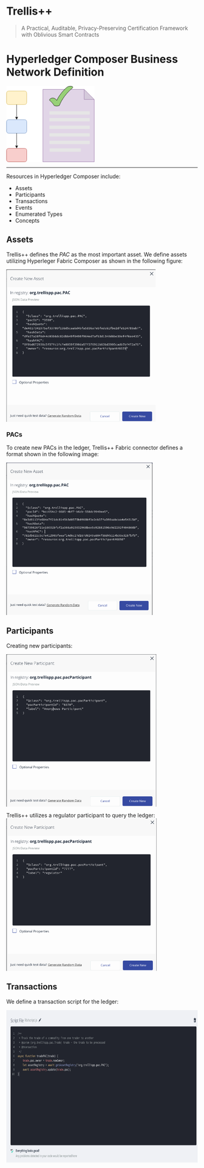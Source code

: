 # Trellis++
  >A Practical, Auditable, Privacy-Preserving Certification Framework with Oblivious Smart Contracts

# Hyperledger Composer Business Network Definition

<img height="200" src="https://raw.githubusercontent.com/maverick-zhn/trellisplusplus-blockchain-pac-business-network/master/assets/images/fabricOSC-logo.png" align="middle">

----------

Resources in Hyperledger Composer include:
* Assets
* Participants
* Transactions
* Events
* Enumerated Types
* Concepts


## Assets

Trellis++ defines the *PAC* as the most important asset. We define assets utilizing Hyperleger Fabric Composer as shown in the following figure:

<img height="400" src="https://raw.githubusercontent.com/maverick-zhn/trellisplusplus-blockchain-pac-business-network/master/assets/images/creatingNewAsset.png" align="middle">

### PACs

To create new PACs in the ledger, Trellis++ Fabric connector defines a format shown in the following image:

<img height="400" src="https://raw.githubusercontent.com/maverick-zhn/trellisplusplus-blockchain-pac-business-network/master/assets/images/creatingNewPAC.png" align="middle">

## Participants
Creating new participants:

<img height="400" src="https://raw.githubusercontent.com/maverick-zhn/trellisplusplus-blockchain-pac-business-network/master/assets/images/creatingNewParticipant.png" align="middle">

Trellis++ utilizes a regulator participant to query the ledger:
<img height="400" src="https://raw.githubusercontent.com/maverick-zhn/trellisplusplus-blockchain-pac-business-network/master/assets/images/definingParticipants-regulator.png" align="middle">


## Transactions
We define a transaction script for the ledger:

<img height="400" src="https://raw.githubusercontent.com/maverick-zhn/trellisplusplus-blockchain-pac-business-network/master/assets/images/transactionScript.png" align="middle">


 







